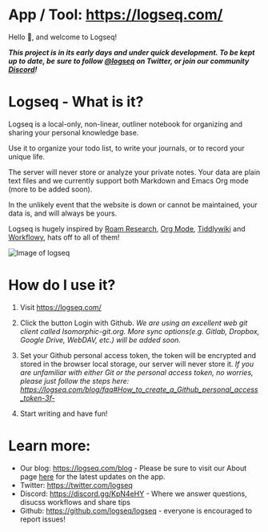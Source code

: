 # App / Tool: https://logseq.com/


Hello 👋, and welcome to Logseq!

***This project is in its early days and under quick development. To be kept up to date, be sure to follow [@logseq](https://twitter.com/logseq) on Twitter, or join  our community [Discord](https://discord.gg/AxbyKJ)!***

# Logseq - What is it?

Logseq is a local-only, non-linear, outliner notebook for organizing and sharing your personal knowledge base.

Use it to organize your todo list, to write your journals, or to record your unique life.

The server will never store or analyze your private notes. Your data are plain text files and we currently support both Markdown and Emacs Org mode (more to be added soon). 

In the unlikely event that the  website is down or cannot be maintained, your data is, and will always be yours.

Logseq is hugely inspired by [Roam Research](https://roamresearch.com/), [Org Mode](https://orgmode.org/), [Tiddlywiki](https://tiddlywiki.com/) and [Workflowy](https://workflowy.com/), hats off to all of them!


![Image of logseq](https://cdn.logseq.com/%2F8b9a461d-437e-4ca5-a2da-18b51077b5142020_07_25_Screenshot%202020-07-25%2013-29-49%20%2B0800.png?Expires=4749255017&Signature=Qbx6jkgAytqm6nLxVXQQW1igfcf~umV1OcG6jXUt09TOVhgXyA2Z5jHJ3AGJASNcphs31pZf4CjFQ5mRCyVKw6N8wb8Nn-MxuTJl0iI8o-jLIAIs9q1v-2cusCvuFfXH7bq6ir8Lpf0KYAprzuZ00FENin3dn6RBW35ENQwUioEr5Ghl7YOCr8bKew3jPV~OyL67MttT3wJig1j3IC8lxDDT8Ov5IMG2GWcHERSy00F3mp3tJtzGE17-OUILdeuTFz6d-NDFAmzB8BebiurYz0Bxa4tkcdLUpD5ToFHU08jKzZExoEUY8tvaZ1-t7djmo3d~BAXDtlEhC2L1YC2aVQ__&Key-Pair-Id=APKAJE5CCD6X7MP6PTEA)

# How do I use it?

1. Visit https://logseq.com/

2. Click the button Login with Github. *We are using an excellent web git client called Isomorphic-git.org. More sync  options(e.g. Gitlab, Dropbox, Google Drive, WebDAV, etc.) will be added soon.*

3. Set your Github personal access token, the token will be encrypted and stored in the browser local storage, our server will never store it. *If you are unfamiliar with either Git or the personal access token, no worries, please just follow the steps here: https://logseq.com/blog/faq#How_to_create_a_Github_personal_access_token-3f-*

3. Start writing and have fun!

# Learn more:
- Our blog: https://logseq.com/blog - Please be sure to visit our About page [here](https://logseq.com/blog/about) for the latest updates on the app.
- Twitter: https://twitter.com/logseq
- Discord: https://discord.gg/KpN4eHY - Where we answer questions, disucss workflows and share tips
- Github: https://github.com/logseq/logseq - everyone is encouraged to report issues!

